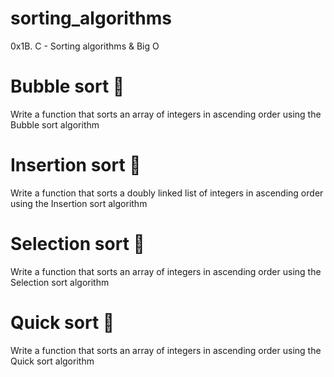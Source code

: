# sorting_algorithms
0x1B. C - Sorting algorithms &amp; Big O

# Bubble sort 🔩
Write a function that sorts an array of integers in ascending order using the Bubble sort algorithm

# Insertion sort 🔌
Write a function that sorts a doubly linked list of integers in ascending order using the Insertion sort algorithm

# Selection sort 🔨
Write a function that sorts an array of integers in ascending order using the Selection sort algorithm

# Quick sort 🔪
Write a function that sorts an array of integers in ascending order using the Quick sort algorithm